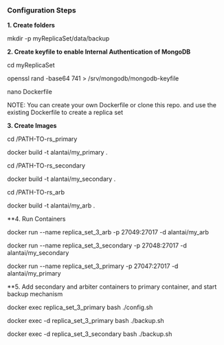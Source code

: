 ### Configuration Steps

**1. Create folders**

mkdir -p myReplicaSet/data/backup

**2. Create keyfile to enable Internal Authentication of MongoDB**

cd myReplicaSet

openssl rand -base64 741 > /srv/mongodb/mongodb-keyfile

nano Dockerfile

NOTE: You can create your own Dockerfile or clone this repo. and use the existing Dockerfile to create a replica set

**3. Create Images**

cd /PATH-TO-rs_primary

docker build -t alantai/my_primary .

cd /PATH-TO-rs_secondary

docker build -t alantai/my_secondary .

cd /PATH-TO-rs_arb

docker build -t alantai/my_arb .

**4. Run Containers

docker run --name replica_set_3_arb -p 27049:27017 -d alantai/my_arb

docker run --name replica_set_3_secondary -p 27048:27017 -d alantai/my_secondary

docker run --name replica_set_3_primary -p 27047:27017 -d alantai/my_primary

**5. Add secondary and arbiter containers to primary container, and start backup mechanism

docker exec replica_set_3_primary bash ./config.sh

docker exec -d replica_set_3_primary bash ./backup.sh

docker exec -d replica_set_3_secondary bash ./backup.sh
